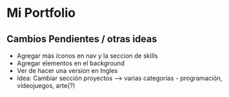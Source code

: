 # Mi Portfolio

## Cambios Pendientes / otras ideas
- Agregar más íconos en nav y la seccion de skills
- Agregar elementos en el background
- Ver de hacer una version en Ingles
- Idea: Cambiar sección proyectos --> varias categorías - programación, videojuegos, arte(?)
